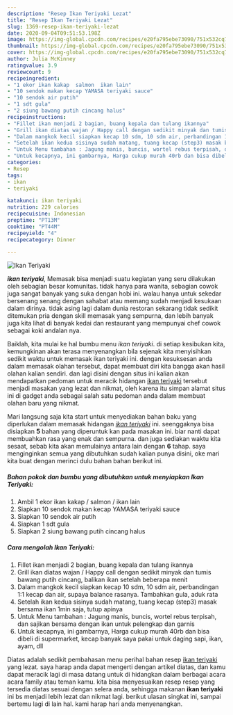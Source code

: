 ```yaml
---
description: "Resep Ikan Teriyaki Lezat"
title: "Resep Ikan Teriyaki Lezat"
slug: 1369-resep-ikan-teriyaki-lezat
date: 2020-09-04T09:51:53.198Z
image: https://img-global.cpcdn.com/recipes/e20fa795ebe73090/751x532cq70/ikan-teriyaki-foto-resep-utama.jpg
thumbnail: https://img-global.cpcdn.com/recipes/e20fa795ebe73090/751x532cq70/ikan-teriyaki-foto-resep-utama.jpg
cover: https://img-global.cpcdn.com/recipes/e20fa795ebe73090/751x532cq70/ikan-teriyaki-foto-resep-utama.jpg
author: Julia McKinney
ratingvalue: 3.9
reviewcount: 9
recipeingredient:
- "1 ekor ikan kakap  salmon  ikan lain"
- "10 sendok makan kecap YAMASA teriyaki sauce"
- "10 sendok air putih"
- "1 sdt gula"
- "2 siung bawang putih cincang halus"
recipeinstructions:
- "Fillet ikan menjadi 2 bagian, buang kepala dan tulang ikannya"
- "Grill ikan diatas wajan / Happy call dengan sedikit minyak dan tumis bawang putih cincang, balikan ikan setelah beberapa menit"
- "Dalam mangkok kecil siapkan kecap 10 sdm, 10 sdm air, perbandingan 1:1 kecap dan air, supaya balance rasanya. Tambahkan gula, aduk rata"
- "Setelah ikan kedua sisinya sudah matang, tuang kecap (step3) masak bersama ikan 1min saja, tutup apinya"
- "Untuk Menu tambahan : Jagung manis, buncis, wortel rebus terpisah, dan sajikan bersama dengan ikan untuk pelengkap dan garnis"
- "Untuk kecapnya, ini gambarnya, Harga cukup murah 40rb dan bisa dibeli di supermarket, kecap banyak saya pakai untuk daging sapi, ikan, ayam, dll"
categories:
- Resep
tags:
- ikan
- teriyaki

katakunci: ikan teriyaki 
nutrition: 229 calories
recipecuisine: Indonesian
preptime: "PT13M"
cooktime: "PT44M"
recipeyield: "4"
recipecategory: Dinner

---
```



![Ikan Teriyaki](https://img-global.cpcdn.com/recipes/e20fa795ebe73090/751x532cq70/ikan-teriyaki-foto-resep-utama.jpg)

<b><i>ikan teriyaki</i></b>, Memasak bisa menjadi suatu kegiatan yang seru dilakukan oleh sebagian besar komunitas. tidak hanya para wanita, sebagian cowok juga sangat banyak yang suka dengan hobi ini. walau hanya untuk sekedar bersenang senang dengan sahabat atau memang sudah menjadi kesukaan dalam dirinya. tidak asing lagi dalam dunia restoran sekarang tidak sedikit ditemukan pria dengan skill memasak yang sempurna, dan lebih banyak juga kita lihat di banyak kedai dan restaurant yang mempunyai chef cowok sebagai koki andalan nya.



Baiklah, kita mulai ke hal bumbu menu <i>ikan teriyaki</i>. di setiap kesibukan kita, kemungkinan akan terasa menyenangkan bila sejenak kita menyisihkan sedikit waktu untuk memasak ikan teriyaki ini. dengan kesuksesan anda dalam memasak olahan tersebut, dapat membuat diri kita bangga akan hasil olahan kalian sendiri. dan lagi disini dengan situs ini kalian akan mendapatkan pedoman untuk meracik hidangan <u>ikan teriyaki</u> tersebut menjadi masakan yang lezat dan nikmat, oleh karena itu simpan alamat situs ini di gadget anda sebagai salah satu pedoman anda dalam membuat olahan baru yang nikmat.


Mari langsung saja kita start untuk menyediakan bahan baku yang diperlukan dalam memasak hidangan <u><i>ikan teriyaki</i></u> ini. seenggaknya bisa disiapkan <b>5</b> bahan yang diperuntuk kan pada masakan ini. biar nanti dapat membuahkan rasa yang enak dan sempurna. dan juga sediakan waktu kita sesaat, sebab kita akan memulainya antara lain dengan <b>6</b> tahap. saya menginginkan semua yang dibutuhkan sudah kalian punya disini, oke mari kita buat dengan merinci dulu bahan bahan berikut ini.

<!--inarticleads1-->

##### Bahan pokok dan bumbu yang dibutuhkan untuk menyiapkan Ikan Teriyaki:

1. Ambil 1 ekor ikan kakap / salmon / ikan lain
1. Siapkan 10 sendok makan kecap YAMASA teriyaki sauce
1. Siapkan 10 sendok air putih
1. Siapkan 1 sdt gula
1. Siapkan 2 siung bawang putih cincang halus




<!--inarticleads2-->

##### Cara mengolah Ikan Teriyaki:

1. Fillet ikan menjadi 2 bagian, buang kepala dan tulang ikannya
1. Grill ikan diatas wajan / Happy call dengan sedikit minyak dan tumis bawang putih cincang, balikan ikan setelah beberapa menit
1. Dalam mangkok kecil siapkan kecap 10 sdm, 10 sdm air, perbandingan 1:1 kecap dan air, supaya balance rasanya. Tambahkan gula, aduk rata
1. Setelah ikan kedua sisinya sudah matang, tuang kecap (step3) masak bersama ikan 1min saja, tutup apinya
1. Untuk Menu tambahan : Jagung manis, buncis, wortel rebus terpisah, dan sajikan bersama dengan ikan untuk pelengkap dan garnis
1. Untuk kecapnya, ini gambarnya, Harga cukup murah 40rb dan bisa dibeli di supermarket, kecap banyak saya pakai untuk daging sapi, ikan, ayam, dll




Diatas adalah sedikit pembahasan menu perihal bahan resep <u>ikan teriyaki</u> yang lezat. saya harap anda dapat mengerti dengan artikel diatas, dan kamu dapat meracik lagi di masa datang untuk di hidangkan dalam berbagai acara acara family atau teman kamu. kita bisa menyesuaikan resep resep yang tersedia diatas sesuai dengan selera anda, sehingga makanan <b>ikan teriyaki</b> ini bs menjadi lebih lezat dan nikmat lagi. berikut ulasan singkat ini, sampai bertemu lagi di lain hal. kami harap hari anda menyenangkan.
